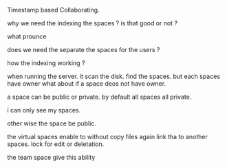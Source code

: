 Timestamp based Collaborating.

why we need the indexing the spaces ? 
is that good or not ? 

what prounce

does we need the separate the spaces for the users ? 

how the indexing working ? 

when running the server.
it scan the disk. find the spaces.
but each spaces have owner what about if a space deos not have owner.

a space can be public or private.
by default all spaces all private.

i can only see my spaces.

other wise the space be public.

the virtual spaces enable to without copy files again link tha to another spaces.
lock for edit or deletation.

the team space give this ability 

